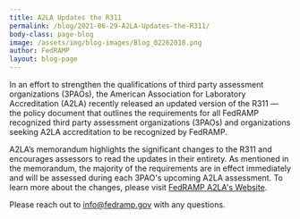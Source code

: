 ```yaml
---
title: A2LA Updates the R311
permalink: /blog/2021-06-29-A2LA-Updates-the-R311/
body-class: page-blog
image: /assets/img/blog-images/Blog_02262018.png
author: FedRAMP
layout: blog-page
---
```

In an effort to strengthen the qualifications of third party assessment organizations (3PAOs), the American Association for Laboratory Accreditation (A2LA) recently released an updated version of the R311 — the policy document that outlines the requirements for all FedRAMP recognized third party assessment organizations (3PAOs) and organizations seeking A2LA accreditation to be recognized by FedRAMP. 

A2LA’s memorandum highlights the significant changes to the R311 and encourages assessors to read the updates in their entirety. As mentioned in the memorandum, the majority of the requirements are in effect immediately and will be assessed during each 3PAO's upcoming A2LA assessment. To learn more about the changes, please visit <a href="https://www.a2la.org/updated-r311-fedramp-requirements">FedRAMP A2LA's Website</a>.

Please reach out to <a href="mailto:info@fedramp.gov">info@fedramp.gov</a> with any questions. 

